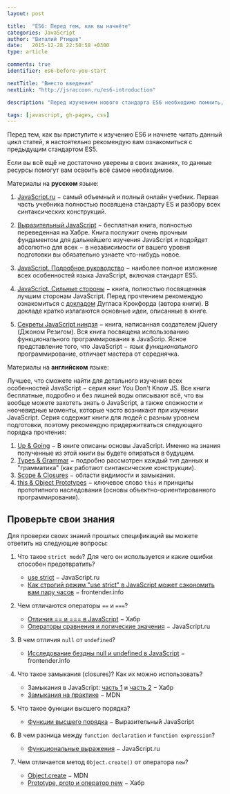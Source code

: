 ```yaml
---
layout: post

title:  "ES6: Перед тем, как вы начнёте"
categories: JavaScript
author: "Виталий Ртищев"
date:   2015-12-28 22:50:58 +0300
type: article

comments: true
identifier: es6-before-you-start

nextTitle: "Вместо введения"
nextLink: "http://jsraccoon.ru/es6-introduction"

description: "Перед изучением нового стандарта ES6 необходимо помнить, что многие нововведения базируются на прошлом стандарте ES5. Для полного понимания многих новых конструкций и особенностей синтаксиса ES6 необходимо знание основ JavaScript. В статье вы найдете подборку книг и несколько воспросов для проверки своей готовности изучения нового стандарта."

tags: [javascript, gh-pages, css]
---
```


Перед тем, как вы приступите к изучению ES6 и начнете читать данный цикл статей, я настоятельно рекомендую вам ознакомиться с предыдущим стандартом ES5. 

Если вы всё ещё не достаточно уверены в своих знаниях, то данные ресурсы помогут вам освоить всё самое необходимое.
 
Материалы на **русском** языке:

1. [JavaScript.ru](https://learn.javascript.ru/) − самый объемный и полный онлайн учебник. Первая часть учебника полностью посвящена стандарту ES и разбору всех синтаксических конструкций. 

2. [Выразительный JavaScript](http://habrahabr.ru/post/240219/) − бесплатная книга, полностью переведенная на Хабре. Книга послужит очень прочным фундаментом для дальнейшего изучения JavaScript и подойдет абсолютно для всех − в независимости от вашего уровня подготовки вы обязательно узнаете что-нибудь новое. 

3. [JavaScript. Подробное руководство](http://www.ozon.ru/context/detail/id/31286240/) − наиболее полное изложение всех особенностей языка JavaScript, включая стандарт ES5.

4. [JavaScript. Сильные стороны](http://www.ozon.ru/context/detail/id/28288656/) − книга, полностью посвященная лучшим сторонам JavaScript. Перед прочтением рекомендую ознакомиться с [докладом](https://www.youtube.com/watch?v=hQVTIJBZook) Дугласа Крокфорда (автора книги). В докладе кратко излагаются основные идеи, описанные в книге. 

5. [Секреты JavaScript ниндзя](http://www.ozon.ru/context/detail/id/22421421/) − книга, написанная создателем jQuery (Джоном Резигом). Вся книга посвящена использованию функционального программирования в JavaScrip. Ясное представление того, что JavaScript − язык *функционального* программирование, отличает мастера от середнячка. 


Материалы на **английском** языке:

Лучшее, что сможете найти для детального изучения всех особенностей JavaScript − серия книг You Don't Know JS. Все книги бесплатные, подробно и без лишней воды описывают всё, что вы вообще можете захотеть знать о JavaScript, а также сложности и неочевидные моменты, которые часто возникают при изучении JavaScript. Серия содержит книги для людей с разным уровнем подготовки, поэтому рекомендую придержитваться следующего порядка прочтения:

1. [Up & Going](https://github.com/getify/You-Dont-Know-JS/blob/master/up%20&%20going/README.md#you-dont-know-js-up--going) − В книге описаны основы JavaScript. Именно на знания полученные из этой книги вы будете опираться в будущем.
2. [Types & Grammar](https://github.com/getify/You-Dont-Know-JS/blob/master/types%20&%20grammar/README.md#you-dont-know-js-types--grammar) − подробно рассмотрен каждый тип данных и "грамматика" (как работают синтаксические конструкции).
3. [Scope & Closures](https://github.com/getify/You-Dont-Know-JS/blob/master/scope%20&%20closures/README.md#you-dont-know-js-scope--closures) − области видимости и замыкания.
4. [this & Object Prototypes](https://github.com/getify/You-Dont-Know-JS/blob/master/this%20&%20object%20prototypes/README.md#you-dont-know-js-this--object-prototypes) − ключевое слово `this` и принципы прототипного наследования (основы объектно-ориентированного программирования).

## Проверьте свои знания
Для проверки своих знаний прошлых спецификаций вы можете ответить на следующие вопросы:

1. Что такое `strict mode`? Для чего он используется и какие ошибки способен предотвратить? 
	* [use strict](https://learn.javascript.ru/strict-mode) − JavaScript.ru
	* [Как строгий режим "use strict" в JavaScript может сэкономить вам пару часов](http://frontender.info/why-use-strict-in-javascript-can-save-you-hours/) − frontender.info

2. Чем отличаются операторы `==` и `===`?
	* [Отличия == и === в JavaScript](http://habrahabr.ru/post/138272/) − Хабр
	* [Операторы сравнения и логические значения](https://learn.javascript.ru/comparison) − JavaScript.ru

3. В чем отличия `null` от `undefined`?
	* [Исследование бездны null и undefined в JavaScript](http://frontender.info/exploring-the-abyss-of-null-and-undefined-in-javascript/) − frontender.info

4. Что такое замыкания (closures)? Как их можно использовать?
	* Замыкания в JavaScript: [часть 1](http://habrahabr.ru/post/223459/) и [часть 2](http://habrahabr.ru/post/229887/) − Хабр
	* [Замыкания на практике](https://developer.mozilla.org/ru/docs/Web/JavaScript/Closures#Замыкания_на_практике) − MDN

5. Что такое функции высшего порядка?
	* [Функции высшего порядка](http://habrahabr.ru/post/241155/) − Выразительный JavaScript

6. В чем разница между `function declaration` и `function expression`?
	* [Функциональные выражения](https://learn.javascript.ru/function-declaration-expression) − JavaScript.ru

7. Чем отличается метод `Object.create()` от оператора `new`?
	* [Object.create](https://developer.mozilla.org/ru/docs/Web/JavaScript/Reference/Global_Objects/Object/create) − MDN
	* [Prototype, proto и оператор new](http://habrahabr.ru/post/140810/) − Хабр
